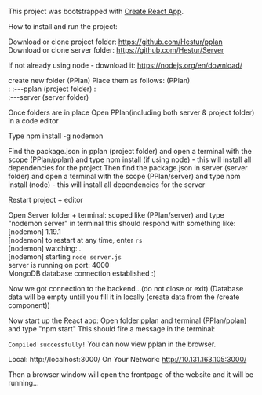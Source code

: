 This project was bootstrapped with [Create React App](https://github.com/facebook/create-react-app).


How to install and run the project:

Download or clone project folder: https://github.com/Hestur/pplan
Download or clone server folder: https://github.com/Hestur/Server

If not already using node - download it: https://nodejs.org/en/download/

create new folder (PPlan)
Place them as follows:
(PPlan)
<br>
:
:---pplan (project folder)
:
<br>
:---server (server folder)

Once folders are in place
Open PPlan(including both server & project folder) in a code editor

Type npm install -g nodemon

Find the package.json in pplan (project folder) and open a terminal with the scope (PPlan/pplan) and type npm install (if using node) - this will install all dependencies for the project 
Then find the package.json in server (server folder) and open a terminal with the scope (PPlan/server) and type npm install (node) - this will install all dependencies for the server 

Restart project + editor

Open Server folder + terminal: scoped like (PPlan/server) and type "nodemon server" in terminal
this should respond with something like: 
[nodemon] 1.19.1 <br>
[nodemon] to restart at any time, enter `rs` <br>
[nodemon] watching: *.* <br>
[nodemon] starting `node server.js` <br>
server is running on port: 4000 <br>
MongoDB database connection established :)

Now we got connection to the backend...(do not close or exit)
(Database data will be empty untill you fill it in locally (create data from the /create component))




Now start up the React app:
Open folder pplan and terminal (PPlan/pplan) and type "npm start"
This should fire a message in the terminal: 

`Compiled successfully!`
You can now view pplan in the browser.

  Local:            http://localhost:3000/
  On Your Network:  http://10.131.163.105:3000/

Then a browser window will open the frontpage of the website and it will be running...






